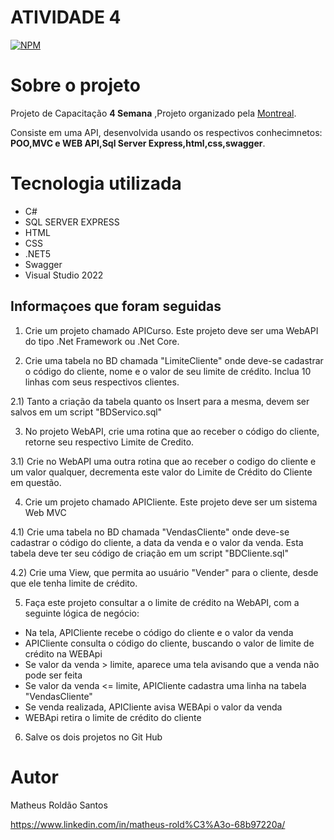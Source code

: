 # ATIVIDADE 4
[![NPM](https://img.shields.io/npm/l/react)](https://github.com/MatheusRoldao/AtivSem04/blob/master/License) 

# Sobre o projeto

Projeto de Capacitação  **4 Semana** ,Projeto organizado pela  [Montreal](https://www.montreal.com.br/ "Site da Montrel").

Consiste em uma API, desenvolvida usando os respectivos conhecimnetos: **POO,MVC e WEB API,Sql Server Express,html,css,swagger**.

# Tecnologia utilizada
- C# 
- SQL SERVER EXPRESS
- HTML
- CSS
- .NET5 
- Swagger
- Visual Studio 2022

## Informaçoes que foram seguidas

1) Crie um projeto chamado APICurso. Este projeto deve ser uma WebAPI do tipo .Net Framework ou .Net Core.

2) Crie uma tabela no BD chamada "LimiteCliente" onde deve-se cadastrar o código do cliente, nome e o valor de seu limite de crédito. Inclua 10 linhas com seus respectivos clientes. 

2.1) Tanto a criação da tabela quanto os Insert para a mesma, devem ser salvos em um script "BDServico.sql"

3) No projeto WebAPI, crie uma rotina que ao receber o código do cliente, retorne seu respectivo Limite de Credito.

3.1) Crie no WebAPI uma outra rotina que ao receber o codigo do cliente e um valor qualquer, decrementa este valor do Limite de Crédito do Cliente em questão.

4) Crie um projeto chamado APICliente. Este projeto deve ser um sistema Web MVC

4.1) Crie uma tabela no BD chamada "VendasCliente" onde deve-se cadastrar o código do cliente, a data da venda e o valor da venda. Esta tabela deve ter seu código de criação em um script "BDCliente.sql"

4.2) Crie uma View, que permita ao usuário "Vender" para o cliente, desde que ele tenha limite de crédito.

5) Faça este projeto consultar a o limite de crédito na WebAPI, com a seguinte lógica de negócio:

- Na tela, APICliente recebe o código do cliente e o valor da venda
- APICliente consulta o código do cliente, buscando o valor de limite de crédito na WEBApi
- Se valor da venda > limite, aparece uma tela avisando que a venda não pode ser feita
- Se valor da venda <=  limite, APICliente cadastra uma linha na tabela "VendasCliente"
- Se venda realizada, APICliente avisa WEBApi o valor da venda
- WEBApi retira o limite de crédito do cliente

6) Salve os dois projetos no Git Hub

# Autor

Matheus Roldão Santos

https://www.linkedin.com/in/matheus-rold%C3%A3o-68b97220a/



